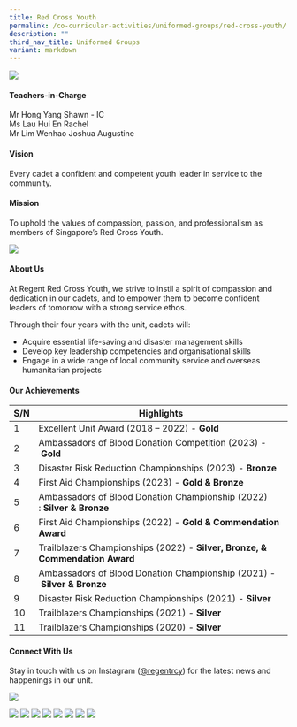 ```yaml
---
title: Red Cross Youth
permalink: /co-curricular-activities/uniformed-groups/red-cross-youth/
description: ""
third_nav_title: Uniformed Groups
variant: markdown
---
```

![](/images/CCA/Red%20Cross%20Youth/RCYBanner%20-%202023.jpg)

#### Teachers-in-Charge  
Mr Hong Yang Shawn - IC  
Ms Lau Hui En Rachel  
Mr Lim Wenhao Joshua Augustine

#### Vision  
Every cadet a confident and competent youth leader in service to the community.

#### Mission 
To uphold the values of compassion, passion, and professionalism as members of Singapore’s Red Cross Youth.

![](/images/CCA/2022%20Red%20Cross%20Formal.jpg)

#### About Us

At Regent Red Cross Youth, we strive to instil a spirit of compassion and dedication in our cadets, and to empower them to become confident leaders of tomorrow with a strong service ethos.

Through their four years with the unit, cadets will:

*   Acquire essential life-saving and disaster management skills
*   Develop key leadership competencies and organisational skills
*   Engage in a wide range of local community service and overseas humanitarian projects

#### Our Achievements

| S/N | Highlights |
| -------- | -------- |
| 1     | Excellent Unit Award (2018 – 2022) - **Gold**     |
| 2     | Ambassadors of Blood Donation Competition (2023) - **Gold**     |
| 3     | Disaster Risk Reduction Championships (2023) - **Bronze**     |
| 4     | First Aid Championships (2023) - **Gold & Bronze**      |
| 5     | Ambassadors of Blood Donation Championship (2022) : **Silver & Bronze**     |
| 6     | First Aid Championships (2022) - **Gold & Commendation Award**     |
| 7     | Trailblazers Championships (2022) - **Silver, Bronze, & Commendation Award**     |
| 8     | Ambassadors of Blood Donation Championship (2021) - **Silver & Bronze**     |
| 9     | Disaster Risk Reduction Championships (2021) - **Silver**     |
| 10     | Trailblazers Championships (2021) - **Silver**     |
| 11     | Trailblazers Championships (2020) - **Silver**     |

#### Connect With Us

Stay in touch with us on Instagram ([@regentrcy](https://www.instagram.com/regentrcy)) for the latest news and happenings in our unit.

![](/images/CCA/2022%20Red%20Cross%20Fun.jpg)

![](/images/CCA/Red%20Cross%20Youth/RCY-1.jpg)
![](/images/CCA/Red%20Cross%20Youth/RCY-2A.jpg)
![](/images/CCA/Red%20Cross%20Youth/RCY-3.jpg)
![](/images/CCA/Red%20Cross%20Youth/RCY-4.jpg)
![](/images/CCA/Red%20Cross%20Youth/RCY-5.jpg)
![](/images/CCA/Red%20Cross%20Youth/RCY-6.jpg)
![](/images/CCA/Red%20Cross%20Youth/RCY-7.jpg)
![](/images/CCA/Red%20Cross%20Youth/RCY-8.jpg)